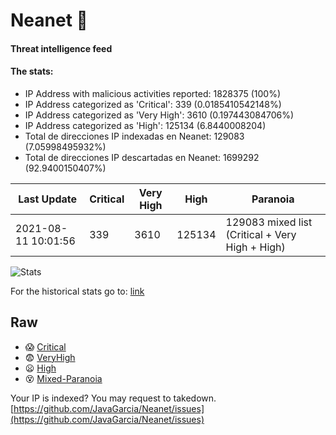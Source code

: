 # Neanet :hocho:
#### Threat intelligence feed
#### The stats:

- IP Address with malicious activities reported: 1828375 (100%)
- IP Address categorized as 'Critical':  339 (0.0185410542148%)
- IP Address categorized as 'Very High':  3610 (0.197443084706%)
- IP Address categorized as 'High':  125134 (6.8440008204)
- Total de direcciones IP indexadas en Neanet:  129083 (7.05998495932%)
- Total de direcciones IP descartadas en Neanet:  1699292 (92.9400150407%)

| Last Update | Critical | Very High | High | Paranoia |
| --- | --- | --- | --- | --- |
| 2021-08-11 10:01:56 | 339 | 3610 | 125134 | 129083 mixed list (Critical + Very High + High)|

![Stats](https://docs.google.com/spreadsheets/d/e/2PACX-1vSnaNMIXVabIpDJjufMlzH7poXnshF3mgd8Is1g9ytUEzVsP5my4Trn8f-xkoLLQ38xpL3HtmUexLo6/pubchart?oid=501124687&format=image)

For the historical stats go to: [link](/stats.csv)
## Raw
- :scream: [Critical](https://raw.githubusercontent.com/JavaGarcia/Neanet/master/blacklists/neanet_critical.txt)
- :fearful: [VeryHigh](https://raw.githubusercontent.com/JavaGarcia/Neanet/master/blacklists/neanet_veryHigh.txtt)
- :frowning: [High](https://raw.githubusercontent.com/JavaGarcia/Neanet/master/blacklists/neanet_high.txt)
- :dizzy_face: [Mixed-Paranoia](https://raw.githubusercontent.com/JavaGarcia/Neanet/master/blacklists/neanet_all.txt)


Your IP is indexed? You may request to takedown. [https://github.com/JavaGarcia/Neanet/issues](https://github.com/JavaGarcia/Neanet/issues)












































































































































































































































































































































































































































































































































































































































































































































































































































































































































































































































































































































































































































































































































































































































































































































































































































































































































































































































































































































































































































































































































































































































































































































































































































































































































































































































































































































































































































































































































































































































































































































































































































































































































































































































































































































































































































































































































































































































































































































































































































































































































































































































































































































































































































































































































































































































































































































































































































































































































































































































































































































































































































































































































































































































































































































































































































































































































































































































































































































































































































































































































































































































































































































































































































































































































































































































































































































































































































































































































































































































































































































































































































































































































































































































































































































































































































































































































































































































































































































































































































































































































































































































































































